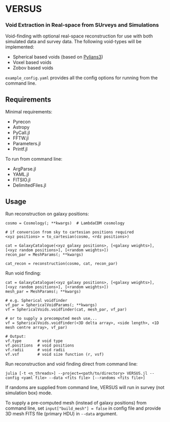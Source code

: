 # VERSUS
### Void Extraction in Real-space from SUrveys and Simulations
Void-finding with optional real-space reconstruction for use with both simulated data and survey data. The following void-types will be implemented:
- Spherical based voids (based on [Pylians3](https://github.com/franciscovillaescusa/Pylians3))
- Voxel based voids
- Zobov based voids

```example_config.yaml``` provides all the config options for running from the command line.

## Requirements

Minimal requirements:
- Pyrecon
- Astropy
- PyCall.jl
- FFTW.jl
- Parameters.jl
- Printf.jl

To run from command line:
- ArgParse.jl
- YAML.jl
- FITSIO.jl
- DelimitedFiles.jl

## Usage
Run reconstruction on galaxy positions:
```
cosmo = Cosmology(; **kwargs)  # LambdaCDM cosmology

# if conversion from sky to cartesian positions required
<xyz positions> = to_cartesian(cosmo, <rdz positions>)

cat = GalaxyCatalogue(<xyz galaxy positions>, [<galaxy weights>], [<xyz random positions>], [<random weights>])
recon_par = MeshParams(; **kwargs)

cat_recon = reconstruction(cosmo, cat, recon_par)
```

Run void finding:
```
cat = GalaxyCatalogue(<xyz galaxy positions>, [<galaxy weights>], [<xyz random positions>], [<random weights>])
mesh_par = MeshParams(; **kwargs)

# e.g. Spherical voidfinder
vf_par = SphericalVoidParams(; **kwargs)
vf = SphericalVoids.voidfinder(cat, mesh_par, vf_par)

# or to supply a precomputed mesh use...
vf = SphericalVoids.voidfinder(<3D delta array>, <side length>, <1D mesh centre array>, vf_par)

# Output:
vf.type       # void type
vf.positions  # void positions
vf.radii      # void radii
vf.vsf        # void size function (r, vsf)
```

Run reconstruction and void finding direct from command line:
```
julia [-t <n_threads>] --project=<path/to/directory> VERSUS.jl --config <yaml file> --data <fits file> [--randoms <fits file>]
```
If randoms are supplied from command line, VERSUS will run in survey (not simulation box) mode.

To supply a pre-computed mesh (instead of galaxy positions) from command line, set ```input["build_mesh"] = false``` in config file and provide 3D mesh FITS file (primary HDU) in ```--data``` argument.
